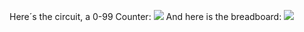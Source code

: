 Here´s the circuit, a 0-99 Counter:
![](https://i.imgur.com/9KnJpsm.png)
And here is the breadboard:
![](https://i.imgur.com/Ia0Ff8C.jpg)

